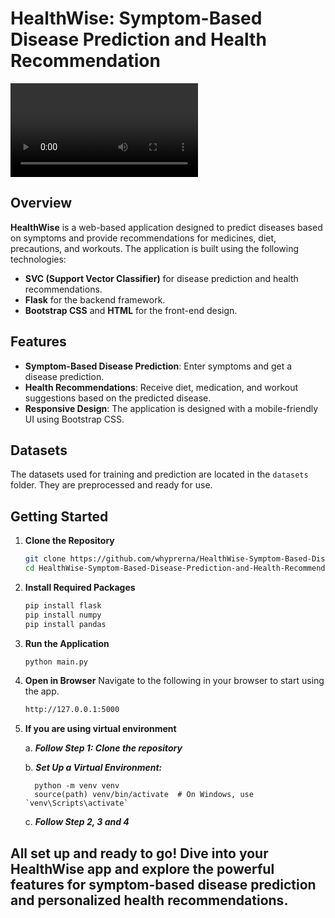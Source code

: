 # HealthWise: Symptom-Based Disease Prediction and Health Recommendation

![HealthWise](static/HealthWise-screenrecording.mp4)

## Overview

**HealthWise** is a web-based application designed to predict diseases based on symptoms and provide recommendations for medicines, diet, precautions, and workouts. The application is built using the following technologies:

- **SVC (Support Vector Classifier)** for disease prediction and health recommendations.
- **Flask** for the backend framework.
- **Bootstrap CSS** and **HTML** for the front-end design.

## Features

- **Symptom-Based Disease Prediction**: Enter symptoms and get a disease prediction.
- **Health Recommendations**: Receive diet, medication, and workout suggestions based on the predicted disease.
- **Responsive Design**: The application is designed with a mobile-friendly UI using Bootstrap CSS.

## Datasets

The datasets used for training and prediction are located in the `datasets` folder. They are preprocessed and ready for use.

## Getting Started

1. **Clone the Repository**
   ```bash
   git clone https://github.com/whyprerna/HealthWise-Symptom-Based-Disease-Prediction-and-Health-Recommendation.git
   cd HealthWise-Symptom-Based-Disease-Prediction-and-Health-Recommendation
2. **Install Required Packages**
   ```bash
   pip install flask
   pip install numpy
   pip install pandas
3. **Run the Application**
   ```bash
   python main.py
4. **Open in Browser**
   Navigate to the following in your browser to start using the app.
   ```bash
   http://127.0.0.1:5000

5. **If you are using virtual environment**
   
   a. ***Follow Step 1: Clone the repository***
   
   b. ***Set Up a Virtual Environment:***
   
         python -m venv venv
         source(path) venv/bin/activate  # On Windows, use `venv\Scripts\activate`

   c. ***Follow Step 2, 3 and 4***

## All set up and ready to go! Dive into your HealthWise app and explore the powerful features for symptom-based disease prediction and personalized health recommendations. 

